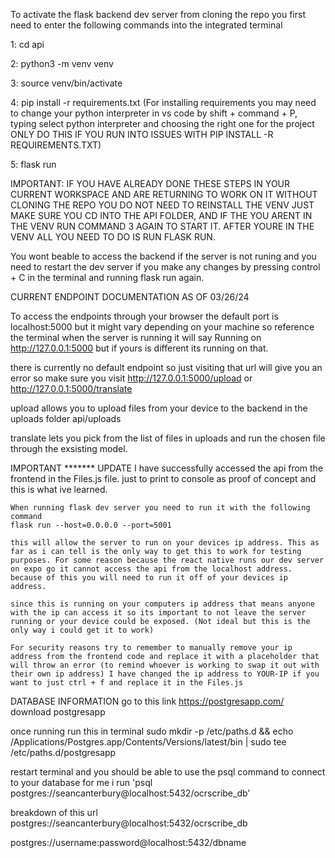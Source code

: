 To activate the flask backend dev server from cloning the repo you first need to enter the following commands into the integrated terminal

1: cd api

2: python3 -m venv venv

3: source venv/bin/activate

4: pip install -r requirements.txt
(For installing requirements you may need to change your python interpreter in vs code by  shift + command + P, typing select python interpreter and choosing the right one for the project ONLY DO THIS IF YOU RUN INTO ISSUES WITH PIP INSTALL -R REQUIREMENTS.TXT)

5: flask run

IMPORTANT:
    IF YOU HAVE ALREADY DONE THESE STEPS IN YOUR CURRENT WORKSPACE AND ARE RETURNING TO WORK ON IT WITHOUT CLONING THE REPO YOU DO NOT NEED TO REINSTALL THE VENV JUST MAKE SURE YOU CD INTO THE API FOLDER, AND IF THE YOU ARENT IN THE VENV RUN COMMAND 3 AGAIN TO START IT. AFTER YOURE IN THE VENV ALL YOU NEED TO DO IS RUN FLASK RUN.

You wont beable to access the backend if the server is not runing and you need to restart the dev server if you make any changes by pressing control + C in the terminal and running flask run again.

CURRENT ENDPOINT DOCUMENTATION AS OF 03/26/24

To access the endpoints through your browser the default port is localhost:5000 but it might vary depending on your machine so reference the terminal when the server is running it will say Running on http://127.0.0.1:5000 but if yours is different its running on that.

there is currently no default endpoint so just visiting that url will give you an error so make sure you visit http://127.0.0.1:5000/upload or http://127.0.0.1:5000/translate 

upload allows you to upload files from your device to the backend in the uploads folder api/uploads  

translate lets you pick from the list of files in uploads and run the chosen file through the exsisting model.

IMPORTANT ******* UPDATE
    I have successfully accessed the api from the frontend in the Files.js file. just to print to console as proof of concept and this is what ive learned.

    When running flask dev server you need to run it with the following command
    flask run --host=0.0.0.0 --port=5001

    this will allow the server to run on your devices ip address. This as far as i can tell is the only way to get this to work for testing purposes. For some reason because the react native runs our dev server on expo go it cannot access the api from the localhost address. because of this you will need to run it off of your devices ip address. 

    since this is running on your computers ip address that means anyone with the ip can access it so its important to not leave the server running or your device could be exposed. (Not ideal but this is the only way i could get it to work)

    For security reasons try to remember to manually remove your ip address from the frontend code and replace it with a placeholder that will throw an error (to remind whoever is working to swap it out with their own ip address) I have changed the ip address to YOUR-IP if you want to just ctrl + f and replace it in the Files.js


DATABASE INFORMATION
go to this link https://postgresapp.com/ download postgresapp

once running run this in terminal sudo mkdir -p /etc/paths.d &&
echo /Applications/Postgres.app/Contents/Versions/latest/bin | sudo tee /etc/paths.d/postgresapp

restart terminal and you should be able to use the psql command to connect to your database for me i run 'psql postgres://seancanterbury@localhost:5432/ocrscribe_db'


breakdown of this url postgres://seancanterbury@localhost:5432/ocrscribe_db

postgres://username:password@localhost:5432/dbname
